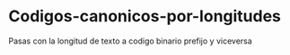 # Codigos-canonicos-por-longitudes
Pasas con la longitud de texto a codigo binario prefijo y viceversa
